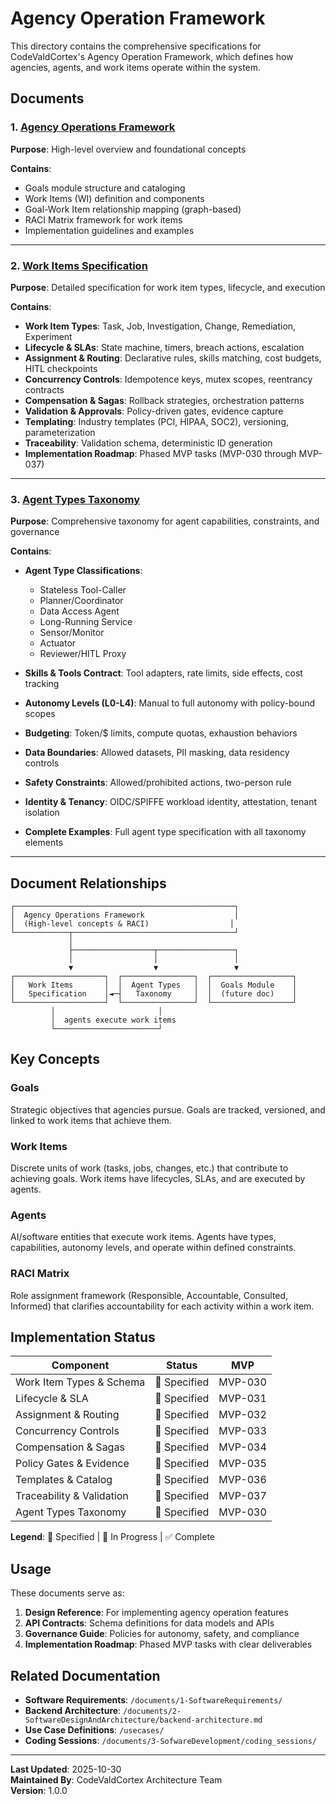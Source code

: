 # Agency Operation Framework

This directory contains the comprehensive specifications for CodeValdCortex's Agency Operation Framework, which defines how agencies, agents, and work items operate within the system.

## Documents

### 1. [Agency Operations Framework](./agency-operations-framework.md)
**Purpose**: High-level overview and foundational concepts

**Contains**:
- Goals module structure and cataloging
- Work Items (WI) definition and components
- Goal-Work Item relationship mapping (graph-based)
- RACI Matrix framework for work items
- Implementation guidelines and examples

---

### 2. [Work Items Specification](./work-items.md)
**Purpose**: Detailed specification for work item types, lifecycle, and execution

**Contains**:
- **Work Item Types**: Task, Job, Investigation, Change, Remediation, Experiment
- **Lifecycle & SLAs**: State machine, timers, breach actions, escalation
- **Assignment & Routing**: Declarative rules, skills matching, cost budgets, HITL checkpoints
- **Concurrency Controls**: Idempotence keys, mutex scopes, reentrancy contracts
- **Compensation & Sagas**: Rollback strategies, orchestration patterns
- **Validation & Approvals**: Policy-driven gates, evidence capture
- **Templating**: Industry templates (PCI, HIPAA, SOC2), versioning, parameterization
- **Traceability**: Validation schema, deterministic ID generation
- **Implementation Roadmap**: Phased MVP tasks (MVP-030 through MVP-037)

---

### 3. [Agent Types Taxonomy](./agent-types-taxonomy.md)
**Purpose**: Comprehensive taxonomy for agent capabilities, constraints, and governance

**Contains**:
- **Agent Type Classifications**:
  - Stateless Tool-Caller
  - Planner/Coordinator
  - Data Access Agent
  - Long-Running Service
  - Sensor/Monitor
  - Actuator
  - Reviewer/HITL Proxy
  
- **Skills & Tools Contract**: Tool adapters, rate limits, side effects, cost tracking
- **Autonomy Levels (L0-L4)**: Manual to full autonomy with policy-bound scopes
- **Budgeting**: Token/$ limits, compute quotas, exhaustion behaviors
- **Data Boundaries**: Allowed datasets, PII masking, data residency controls
- **Safety Constraints**: Allowed/prohibited actions, two-person rule
- **Identity & Tenancy**: OIDC/SPIFFE workload identity, attestation, tenant isolation
- **Complete Examples**: Full agent type specification with all taxonomy elements

---

## Document Relationships

```
┌─────────────────────────────────────────────────┐
│  Agency Operations Framework                    │
│  (High-level concepts & RACI)                  │
└────────────┬────────────────────────────────────┘
             │
             ├──────────────────┬─────────────────┐
             │                  │                 │
             ▼                  ▼                 ▼
┌────────────────────┐  ┌────────────────┐  ┌──────────────────┐
│   Work Items       │  │  Agent Types   │  │  Goals Module    │
│   Specification    │◄─┤   Taxonomy     │  │  (future doc)    │
└────────────────────┘  └────────────────┘  └──────────────────┘
         │                       │
         │  agents execute work items
         └───────────────────────┘
```

## Key Concepts

### Goals
Strategic objectives that agencies pursue. Goals are tracked, versioned, and linked to work items that achieve them.

### Work Items
Discrete units of work (tasks, jobs, changes, etc.) that contribute to achieving goals. Work items have lifecycles, SLAs, and are executed by agents.

### Agents
AI/software entities that execute work items. Agents have types, capabilities, autonomy levels, and operate within defined constraints.

### RACI Matrix
Role assignment framework (Responsible, Accountable, Consulted, Informed) that clarifies accountability for each activity within a work item.

## Implementation Status

| Component | Status | MVP |
|-----------|--------|-----|
| Work Item Types & Schema | 📝 Specified | MVP-030 |
| Lifecycle & SLA | 📝 Specified | MVP-031 |
| Assignment & Routing | 📝 Specified | MVP-032 |
| Concurrency Controls | 📝 Specified | MVP-033 |
| Compensation & Sagas | 📝 Specified | MVP-034 |
| Policy Gates & Evidence | 📝 Specified | MVP-035 |
| Templates & Catalog | 📝 Specified | MVP-036 |
| Traceability & Validation | 📝 Specified | MVP-037 |
| Agent Types Taxonomy | 📝 Specified | MVP-030 |

**Legend**: 📝 Specified | 🚧 In Progress | ✅ Complete

## Usage

These documents serve as:
1. **Design Reference**: For implementing agency operation features
2. **API Contracts**: Schema definitions for data models and APIs
3. **Governance Guide**: Policies for autonomy, safety, and compliance
4. **Implementation Roadmap**: Phased MVP tasks with clear deliverables

## Related Documentation

- **Software Requirements**: `/documents/1-SoftwareRequirements/`
- **Backend Architecture**: `/documents/2-SoftwareDesignAndArchitecture/backend-architecture.md`
- **Use Case Definitions**: `/usecases/`
- **Coding Sessions**: `/documents/3-SofwareDevelopment/coding_sessions/`

---

**Last Updated**: 2025-10-30  
**Maintained By**: CodeValdCortex Architecture Team  
**Version**: 1.0.0
